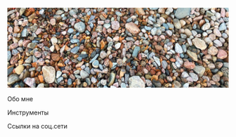 ![Header](https://github.com/IrinaNastavneva/IrinaNastavneva/blob/main/assets/photo_5465451149969702550_y.jpg)

Обо мне

Инструменты

Ссылки на соц.сети